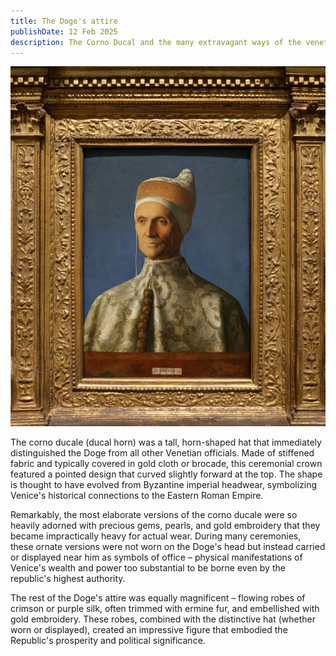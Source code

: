 ```yaml
---
title: The Doge's attire
publishDate: 12 Feb 2025
description: The Corno Ducal and the many extravagant ways of the venetian Doge.
---
```


![doge](./public/assets/blog/doge.jpg)

The corno ducale (ducal horn) was a tall, horn-shaped hat that immediately distinguished the Doge from all other Venetian officials. Made of stiffened fabric and typically covered in gold cloth or brocade, this ceremonial crown featured a pointed design that curved slightly forward at the top. The shape is thought to have evolved from Byzantine imperial headwear, symbolizing Venice's historical connections to the Eastern Roman Empire.

Remarkably, the most elaborate versions of the corno ducale were so heavily adorned with precious gems, pearls, and gold embroidery that they became impractically heavy for actual wear. During many ceremonies, these ornate versions were not worn on the Doge's head but instead carried or displayed near him as symbols of office – physical manifestations of Venice's wealth and power too substantial to be borne even by the republic's highest authority.

The rest of the Doge's attire was equally magnificent – flowing robes of crimson or purple silk, often trimmed with ermine fur, and embellished with gold embroidery. These robes, combined with the distinctive hat (whether worn or displayed), created an impressive figure that embodied the Republic's prosperity and political significance.